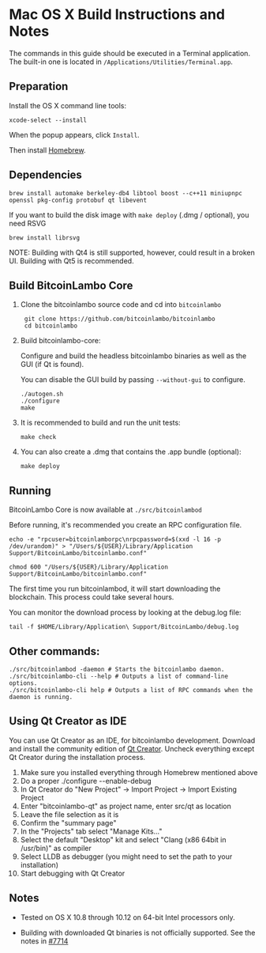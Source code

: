 Mac OS X Build Instructions and Notes
====================================
The commands in this guide should be executed in a Terminal application.
The built-in one is located in `/Applications/Utilities/Terminal.app`.

Preparation
-----------
Install the OS X command line tools:

`xcode-select --install`

When the popup appears, click `Install`.

Then install [Homebrew](https://brew.sh).

Dependencies
----------------------

    brew install automake berkeley-db4 libtool boost --c++11 miniupnpc openssl pkg-config protobuf qt libevent

If you want to build the disk image with `make deploy` (.dmg / optional), you need RSVG

    brew install librsvg

NOTE: Building with Qt4 is still supported, however, could result in a broken UI. Building with Qt5 is recommended.

Build BitcoinLambo Core
------------------------

1. Clone the bitcoinlambo source code and cd into `bitcoinlambo`

        git clone https://github.com/bitcoinlambo/bitcoinlambo
        cd bitcoinlambo

2.  Build bitcoinlambo-core:

    Configure and build the headless bitcoinlambo binaries as well as the GUI (if Qt is found).

    You can disable the GUI build by passing `--without-gui` to configure.

        ./autogen.sh
        ./configure
        make

3.  It is recommended to build and run the unit tests:

        make check

4.  You can also create a .dmg that contains the .app bundle (optional):

        make deploy

Running
-------

BitcoinLambo Core is now available at `./src/bitcoinlambod`

Before running, it's recommended you create an RPC configuration file.

    echo -e "rpcuser=bitcoinlamborpc\nrpcpassword=$(xxd -l 16 -p /dev/urandom)" > "/Users/${USER}/Library/Application Support/BitcoinLambo/bitcoinlambo.conf"

    chmod 600 "/Users/${USER}/Library/Application Support/BitcoinLambo/bitcoinlambo.conf"

The first time you run bitcoinlambod, it will start downloading the blockchain. This process could take several hours.

You can monitor the download process by looking at the debug.log file:

    tail -f $HOME/Library/Application\ Support/BitcoinLambo/debug.log

Other commands:
-------

    ./src/bitcoinlambod -daemon # Starts the bitcoinlambo daemon.
    ./src/bitcoinlambo-cli --help # Outputs a list of command-line options.
    ./src/bitcoinlambo-cli help # Outputs a list of RPC commands when the daemon is running.

Using Qt Creator as IDE
------------------------
You can use Qt Creator as an IDE, for bitcoinlambo development.
Download and install the community edition of [Qt Creator](https://www.qt.io/download/).
Uncheck everything except Qt Creator during the installation process.

1. Make sure you installed everything through Homebrew mentioned above
2. Do a proper ./configure --enable-debug
3. In Qt Creator do "New Project" -> Import Project -> Import Existing Project
4. Enter "bitcoinlambo-qt" as project name, enter src/qt as location
5. Leave the file selection as it is
6. Confirm the "summary page"
7. In the "Projects" tab select "Manage Kits..."
8. Select the default "Desktop" kit and select "Clang (x86 64bit in /usr/bin)" as compiler
9. Select LLDB as debugger (you might need to set the path to your installation)
10. Start debugging with Qt Creator

Notes
-----

* Tested on OS X 10.8 through 10.12 on 64-bit Intel processors only.

* Building with downloaded Qt binaries is not officially supported. See the notes in [#7714](https://github.com/bitcoinlambo/bitcoinlambo/issues/7714)
